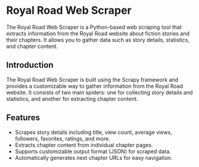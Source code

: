 # Royal Road Web Scraper

The Royal Road Web Scraper is a Python-based web scraping tool that extracts information from the Royal Road website about fiction stories and their chapters. It allows you to gather data such as story details, statistics, and chapter content.


## Introduction

The Royal Road Web Scraper is built using the Scrapy framework and provides a customizable way to gather information from the Royal Road website. It consists of two main spiders: one for collecting story details and statistics, and another for extracting chapter content.

## Features

- Scrapes story details including title, view count, average views, followers, favorites, ratings, and more.
- Extracts chapter content from individual chapter pages.
- Supports customizable output format (JSON) for scraped data.
- Automatically generates next chapter URLs for easy navigation.


